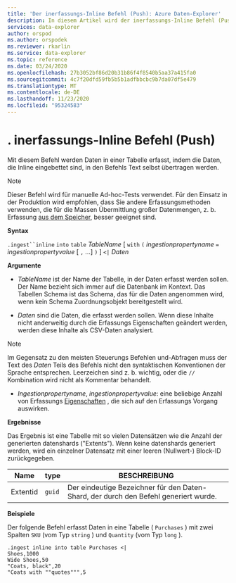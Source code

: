 ```yaml
---
title: 'Der inerfassungs-Inline Befehl (Push): Azure Daten-Explorer'
description: In diesem Artikel wird der inerfassungs-Inline Befehl (Push) beschrieben.
services: data-explorer
author: orspod
ms.author: orspodek
ms.reviewer: rkarlin
ms.service: data-explorer
ms.topic: reference
ms.date: 03/24/2020
ms.openlocfilehash: 27b3052bf86d20b31b86f4f8540b5aa37a415fa0
ms.sourcegitcommit: 4c7f20dfd59fb5b5b1adfbbcbc9b7da07df5e479
ms.translationtype: MT
ms.contentlocale: de-DE
ms.lasthandoff: 11/23/2020
ms.locfileid: "95324583"
---
```

# <a name="ingest-inline-command-push"></a>. inerfassungs-Inline Befehl (Push)

Mit diesem Befehl werden Daten in einer Tabelle erfasst, indem die Daten, die Inline eingebettet sind, in den Befehls Text selbst übertragen werden.

> [!NOTE]
> Dieser Befehl wird für manuelle Ad-hoc-Tests verwendet.
> Für den Einsatz in der Produktion wird empfohlen, dass Sie andere Erfassungsmethoden verwenden, die für die Massen Übermittlung großer Datenmengen, z. b. Erfassung [aus dem Speicher](./ingest-from-storage.md), besser geeignet sind.

**Syntax**

`.ingest``inline` `into` `table` *TableName* [ `with` `(` *ingestionpropertyname* `=` *ingestionpropertyvalue* [ `,` ...] `)` ] `<|` *Daten*

**Argumente**

* *TableName* ist der Name der Tabelle, in der Daten erfasst werden sollen.
  Der Name bezieht sich immer auf die Datenbank im Kontext.
  Das Tabellen Schema ist das Schema, das für die Daten angenommen wird, wenn kein Schema Zuordnungsobjekt bereitgestellt wird.

* *Daten* sind die Daten, die erfasst werden sollen. Wenn diese Inhalte nicht anderweitig durch die Erfassungs Eigenschaften geändert werden, werden diese Inhalte als CSV-Daten analysiert.
 
 > [!NOTE]
 > Im Gegensatz zu den meisten Steuerungs Befehlen und-Abfragen muss der Text des *Daten* Teils des Befehls nicht den syntaktischen Konventionen der Sprache entsprechen. Leerzeichen sind z. b. wichtig, oder die `//` Kombination wird nicht als Kommentar behandelt.

* *Ingestionpropertyname*, *ingestionpropertyvalue*: eine beliebige Anzahl von Erfassungs [Eigenschaften](../../../ingestion-properties.md) , die sich auf den Erfassungs Vorgang auswirken.

**Ergebnisse**

Das Ergebnis ist eine Tabelle mit so vielen Datensätzen wie die Anzahl der generierten datenshards ("Extents").
Wenn keine datenshards generiert werden, wird ein einzelner Datensatz mit einer leeren (Nullwert-) Block-ID zurückgegeben.

|Name       |type      |BESCHREIBUNG                                                               |
|-----------|----------|--------------------------------------------------------------------------|
|Extentid   |`guid`    |Der eindeutige Bezeichner für den Daten-Shard, der durch den Befehl generiert wurde.|

**Beispiele**

Der folgende Befehl erfasst Daten in eine Tabelle ( `Purchases` ) mit zwei Spalten `SKU` (vom Typ `string` ) und `Quantity` (vom Typ `long` ).

```kusto
.ingest inline into table Purchases <|
Shoes,1000
Wide Shoes,50
"Coats, black",20
"Coats with ""quotes""",5
```

<!--
You can generate inline ingests commands using the Kusto.Data client library. 
Compression lets you embed new lines in quoted fields.
    Kusto.Data.Common.CslCommandGenerator.GenerateTableIngestPushCommand(tableName, compressed: true, csvData: csvStream);
-->